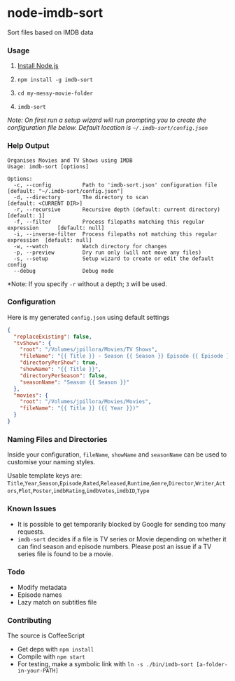 node-imdb-sort
==============

Sort files based on IMDB data

### Usage

1. [Install Node.js](http://nodejs.org/download/)

2. `npm install -g imdb-sort`

3. `cd my-messy-movie-folder`

4. `imdb-sort`

*Note: On first run a setup wizard will run prompting you to create the configuration file below. Default location is `~/.imdb-sort/config.json`*

### Help Output

```
Organises Movies and TV Shows using IMDB
Usage: imdb-sort [options]

Options:
  -c, --config          Path to 'imdb-sort.json' configuration file             [default: "~/.imdb-sort/config.json"]
  -d, --directory       The directory to scan                                   [default: <CURRENT DIR>]
  -r, --recursive       Recursive depth (default: current directory)            [default: 1]
  -f, --filter          Process filepaths matching this regular expression      [default: null]
  -i, --inverse-filter  Process filepaths not matching this regular expression  [default: null]
  -w, --watch           Watch directory for changes
  -p, --preview         Dry run only (will not move any files)
  -s, --setup           Setup wizard to create or edit the default config
  --debug               Debug mode
```

*Note: If you specify `-r` without a depth; `3` will be used.

### Configuration

Here is my generated `config.json` using default settings

``` json
{
  "replaceExisting": false,
  "tvShows": {
    "root": "/Volumes/jpillora/Movies/TV Shows",
    "fileName": "{{ Title }} - Season {{ Season }} Episode {{ Episode }}",
    "directoryPerShow": true,
    "showName": "{{ Title }}",
    "directoryPerSeason": false,
    "seasonName": "Season {{ Season }}"
  },
  "movies": {
    "root": "/Volumes/jpillora/Movies/Movies",
    "fileName": "{{ Title }} ({{ Year }})"
  }
}
```

### Naming Files and Directories

Inside your configuration, `fileName`, `showName` and `seasonName` can be used to customise your naming styles.

Usable template keys are: `Title`,`Year`,`Season`,`Episode`,`Rated`,`Released`,`Runtime`,`Genre`,`Director`,`Writer`,`Actors`,`Plot`,`Poster`,`imdbRating`,`imdbVotes`,`imdbID`,`Type`

### Known Issues

* It is possible to get temporarily blocked by Google for sending too many requests.
* `imdb-sort` decides if a file is TV series or Movie depending on whether it can find season and episode numbers. Please post an issue if a TV series file is found to be a movie.

### Todo

* Modify metadata
* Episode names
* Lazy match on subtitles file

### Contributing

The source is CoffeeScript
* Get deps with `npm install`
* Compile with `npm start`
* For testing, make a symbolic link with `ln -s ./bin/imdb-sort [a-folder-in-your-PATH]`

